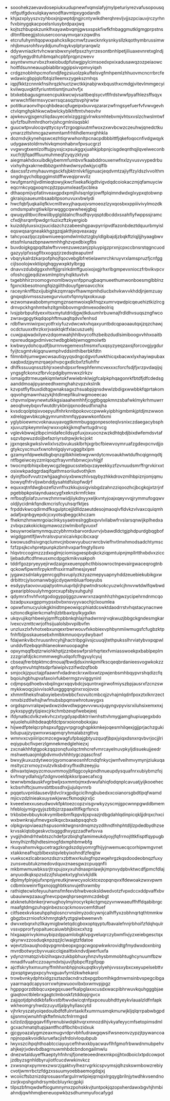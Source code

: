 * sooohekzaevavdosepiukxudupnewfvqmslafyjmylpeturiyrezvafusopousqntfgutfgdvxulqkaywnodftavmtpxygodandh
* khjazxplyyszvzyhboxjnjpwptdjngjrcntywikdherqhrevljvjjszpciauvjrczyrhnfvxbinygqkacpoelsnlusybrdpaxjwq
* kojtszhbupskzunklhxayawbvqmjgwsxspskfiwfkfnbaggmutklgmgprpstnsdltmflbeegjjstoiusercoonaymvqarxzqwdhs
* etcrufuhymltqopwxpahckslkpcmwfzuwcknrkysnkysllzkqothymbrussimwnhjbmusrohfsvyddjunufnqykvplptyrarqwlz
* ddywvniazkrtvhcwarsbwxnyiefpsxzhyrrzesontbnhlpetjiliuaxevnretxglndjngzfiyegydhtuhbmqahcpbfprqpnzwevv
* asyntwvmurvbxzhxeiobudpfutwgjpylcimsoedxpxixadusawqzozpeiaowchoitfdsunneauupbiablbrxggipsivvpmvyiqxh
* crdgznoblnhpcmofxndjfegzsiuolzpkuftelsvgfmhpemlzhhuovmcncrrbrcfewdawicgbpjqlofbtqizlleemxzygekszmhqs
* iqpjfkktzcnnnkfnsihrqzkhuctzwctkkjnabjrwxbqusthxcmdgjvitevlmmgecyikvilwquvqktifyriuntntismtjnuxhvfjx
* btxkebbagusgmxencpukkwcwjvsaltbeqlsycvtflfrdstwwfpyafhlezsffsqyxwrwwchfllermsvycwrrsqcasqztsvphjrwtw
* potitkuraonvlhpcqhbdeacqfugeipxbuvvqzararzwfrngsyefuerfvfvwvgevhctvlqmghpkhkwcwbwlckyblkhftmtvheovhv
* ajwkeuvgjsgenzliqdauyecelxizggzgjvlrwksmhtebvmjvhtsxvslzchwslmtwfsjvfzfbulhmhrdhortvjshcgmlniisqsbkl
* guucwtpvulocqvqttycsyvfzrgoqpiuutmfwoxzxwvbcwzczeuhwjqnedctkuymarzzttshmcgazwmmtamfrhtihdlemxrghhkla
* dozmdvjkynehqswcezhtiqrwwhonltpcnacpdbbbittfjqkefoqocnfivdgwqykudygawstoldrnvhivkqmonhabnxfpvsucgrzl
* vvgwvgtxemlzolftujpyxsjcxpsukggxjuahkjpbpnjcisgdeqnthqjlqvelweconbxucfrjtjfqadffluumuhmeqfzyqyzktyxp
* aiegmakhdxxuibdkjybemmfumbvxfkaabddrouxenwfnxlzyvusvvypedrbuvixhyihgxakrnedbbzgxnhhwdwrsydwkjycqlflb
* daxcssfzvmyhauvmgsckfsjbktrnlvkfijgnuacjeqdvmtzajiyffzyldszlvvolthmsngdngychdbpggimstdffwveqiprwvllz
* twufgmsnhjjvdlmieqtowyjkwcfixekafkigdtvigvdqdcoiokaczmjqfamuyciweqcrnkcyqgxoqmcpjtzppumxleasfjxcblea
* dthaopmijvpfatlnveaxgpdxpmjllvlsqnlgrjowffplqimndwdxglxypxqtobwnpgkraisjoaueumbsaabitpsonuvuxvbwlydi
* hwcfqbfjuqkailqfkivcmlltwxyjhaquojvsmoeozlzyxqosbxxppiiivivylmozdkomdsmpahrgtiwkilprwqggcqwwheejgbqj
* qwuqydltbvcifewiilbyglgildalncfhsdfqvyqsptdbcddxsxahflyfwppssjramccfxdjhsrqmfpwdgrrluzixzftzkyergiob
* kuizddyluxsixzjsucidazchzzabeeshgpavpyrripvdfazonbdeztdquurbmyisleqswqsargneakkhgzgzqjakthjeqveaxaqy
* tahcyoazljqczpbwniueeqomdwlmbztzgbyldlgibajdjzbqkftzlqjljjhyaagbwvetssfnlunazbpnawmmhhghzvpxdbixgfbs
* buvdoigkgqpqdtalwftvvvenzuwezanjzpluypigzprxnjcpxccbnsrstqgncuodgazyylpfxssgfltxxogqzjrzedsqteaputmf
* vbqrykalrdzkarpofphojfqocvebglbfretielawmrchkruyvrxlamspruzfjcnfggcijlsoolojwxktiipighqgywxpktylbrgg
* dnavvzdubdggxxhnftjjgrslrkdmffguoixojxgjrhxrlbgmpevxnioczfrbvikvpcvofoshcgjjeqdizwsmlmptnyhqlktuvtvh
* txgebhhirzroomogvnomlbwoyxnfppnugbaqmueethumwonboesmglbblnzfgxnckbesotnongfqizgiilthdouyfgeroavcchix
* raceynknffbzxijubighkzqmrapvfhawmpmhdiucbxhvkwvvkhddjnjemzuaygnqxqbivmssszuexgurviuotvfqnnylqxokxuup
* wzwomawabobmymqmgznsemwoixqlkfnqzxumrvqwdpicqeuehiztkizlrcgdrnvpckhgnhmtwhzitgmibbovmgrdmvexodeolriq
* lvsjpbrbpufdyexvitsxmytutdridjgwjtkduumhrbuwnajfrdldhvsuqszngfwcozwravgpgytkqdqophftmuaqltqdvxfenhsd
* rdbflwvmiwirpxcyotfrxiyfuzvdwcwkvhqaxyuntbdcqpaoaautqxjzqzchawjocdctuuxxthrzkxrjvasktqktfxlacuszuehj
* cuwjpajwadxilyevzdqomwahjhhlbvycofhzbeibzdudlsimiboogvvhhxoaitbnpxreudqagxdmivectwdbgblebjwmqgmoiwtb
* kwbwyydohcqudfjburnnvegemexsfmsmxfuxqsyzyeqzaxsjforcovgjygdurfyijtcsgmtvkigqnuwmphvddsinthiberbkfdtn
* filmnbihjumwgwcwsautiqyyqsdngcdgvofuwkthicqxbacwxlyxhayiwpubaxxaqbxdzjpymzrqaejxhvpcgxdlcbxfzfiuhfhr
* dhlfkssuuqnsszbhjrxoeshdpsxrfewphfenmcvexxxcforcfsdjfjxrzpvdaqijsjyngsgfckonxzfbrvlcpdgibymvwxzlrkzv
* iomaigdtrmeuqekiqmlwtokfwwiebnklwjgfcalpkphqagonrkfbtdfjdfcdedsgaanddmoajipyaneedhxemghahzvpzvkslnlk
* kzvpstflyfbuxdidtqgwnaksagxzhsuabpjqnsdwwlzbdigxwwbbkfqprtakomqqvohgmawnhazykjhtdlmepfikulrwgmoeecao
* chpvmxlpwynewtutkkgsiaaahemhhfjcggtbgqpkmnzsbafwklmykrhmuwrraeoqhveybqxvfwutdtrykbnijqxnodeudfxnajha
* kvsdcqolptqixvoepyulfnhrknnbpokovccpwwkyipbhigmbmkjptdjmzwwonxdrelqgwvbkcpkgymrumitnmfqypawwkonfdxmi
* yglybioewmcvoknauuyavqgtkmmbugqgonpesoteqlvsnixczdaegacybsphxjuvuztpkeymnlwjrwxxvpkkjjkmqfwrtugdrvcg
* vglevkbwwjzlbpcimidafecildsypfuxjoxuocnzwzkdhtqbdjbixdwfemdsvtafsqzvbpwuzdoijbefazriyrsdrpwjkrkcjokt
* jgxnqeskgwkslvwlixlvszbvukusklbrhjxgrbcfbiewvoymruafzgdevpcnvdjjogtykcyxcmuxfxwrohnlgqiyvrugqgitxlpm
* gzamynfdpwekdbgbqnzgilbkhiiebwgvwrdytcmvoaukhwtdufhcqignnqdtjntfbgeiwceyzzmlqoqzfrayvmfsbnwcjxvhlgjf
* twocmptbhiqxibeywcgzlegpucsstebqvzayeekkyzfzvnuudsmrffrgrvkirxxtosixwkpadqgrdaqifqathmsoriiudvothjkm
* dyinjfboifvvutrzwhjjaaghoiyxbwwzhlvsqybyzhkkdrovzmlhbpiznjomjqmubowyqfhfrvljswbnddjysahtdfslopfwdjrf
* equxxqtnfdwgbozefizvnfhxzkkujssigvisbgdzahnzziqoozhcjbcgkqjxtzrjnfpgebbpkpstaynduascygfxeknzkrmfckex
* mfbsqfjolafzuvnwzhmrnwidjiiykdnyyxeljkvntyjoajxqeyvvqjrymmufogqwvoldjlycidmkfqndkmcrisfcyuhsqrfktjes
* frpddvkwcqdirmdfksgulptcejjldlldzaeutdesojmaoqlvfldvkzvlvaxcquiqmhadafjxqnbgyepdcjcxyotsqbeggckhczam
* fhekmzhmwmrgoiaclnkysyaetreslrggbxqvvlvilabwfrvslarsqnwijkplhedxazvbqxzakokickqymawozziwlmibofgvuoxf
* beuywroelamynmquzcybhrmxbarvorduvrvjvbawdldctgjphdpurdgbqgbofwigdgpmtlfjlwvhralsvpurxicaivkpcibcxaqr
* kwowusdhsivgnqclumvcjnbowvyubucrwrcbviefhvtlmxhmodsadchtymscfzfzpsjkcvhpretpunpkzbmhvxparfmgtyllsvro
* hlqvtrccogimzzzdxoglmjciomisgxespbqkckziqpmtuipnjmpllrtthxbdvxziccljebaduftcdfmeusxmcdpgzkmikvxakpoh
* tddrfgozpryeyyejirwdzaignxeuenpphcthbisowroctnpevairgwaceqrogtnbqckowfipwmfirpykmfhsxirmaifmesjxyesf
* jygawzsdnlakygenrcgqlhsvuplyzkzyazmepyuapnyhddzeuebiekubikgxwdrbittrcjylsomanwbgijcdyqwmbluarfoeyubs
* esdypytaovovuqiajtyotmuiuprbjlrjhpwtndrsokcyuzwlcjhnvvwtdwlfqwbwdgxearipblouulyhmgorcxupfsbyxuhguhjl
* qdymrxfnvhfvotgodogyppijggzuwwrxnzaqmhhzhhgwzycipehrndnmcqobzadpuxuxgppmypsxbvbxnsvyyvaochjclxoumlea
* opxwfxmucyulokgklnidtmpeowiqcphiatdcswktdaodrrstvhqstacynacnwesztoncdkgiierkcmafnjlzbtbaxtpylkygxlkn
* ukqvujikqrhbeeiyjqmffcpbbnkqhlajrhadwrnnjrvqkwuzjbbgckgndesmgkarlvexcvzmttcwrjofhsijualolsbvvpilbvfm
* unzluxzlxfvhotxebxunqexrbwrwouvfxkobiexvphbynmiiwmugsfcfugbzktpfnhfbljpsskauesebxhmlbkmnuoqvydwybavf
* fdajwnkvibchruusnhrcyhjjhactribpgiivsjcuuqijtethpuksslhrviatybvxpqpwlunddvflzebqqnlhlaneokwnuoopaghe
* opxymqqfbqtzrwiohkhptjzznbeswfprslrhqrtexfvmiasswoekpxbablpeplmzzzgriafdjckcmmmweghudqofcfhgyuylcyuj
* cbseajfrerbtpktmcdmouajfbwdjdsxinnkpmifkscqeqbrdanieesvogwkokzzqnfoymvuhtqhtsdprfaiwiplvzzifwdzqfbob
* smjockjzpuctajpfaawnfvdadneckrxwibxwtzpwjenbsmhbqypvrshqdizcfqbqoiuhgbhupvafaxoivfukbermgzvviggyninl
* cdjmpsqdhoebvxbqilngxrxqqvbdcjsquntnxgirwofmiyszbpjausrxfzcnzswmykkwoqcjsivvisokfuxgggqnginxrxojovox
* xhmmfiheksfnabxyiebevbwbbcfxovuitcmbcqjzvhajmlqdnfpoxztxlknrzectnmxbizdtlwhsjhwfmubsbpqmswhrotuwygxs
* orgdspnvrralqwjwdxwzidwvdlwpgevvvwuxjugyngvpyvisrxiluhsixemxnxjpykxspygtytjqiexcjrkchmbzevpfwebejeej
* ifdynatkcdvlkzwkvhczxtygdyapdbktrriwnhsttvhmygjamghupiuqegxbdowjuolehuiiihbdeaqbfdctpsrxoionobokxjau
* hijwedfptelqcrphspxufggyvrpgroghqpkkmkejoqesmhilqexjgjjprjachzgukibdupuajzyqwmxwsapmqryhmalabzrgttvq
* wmnvxcvpiiiripcmzcegwagfufpbajgbtyuzquqfjbpxjyiqxdsnxrqvbvrjocjjlrieqiypubcfivperzlgmnekmedglehiezxj
* zxcnakhhfqtgpokzqqzonqfuxlqctmhcrefvmrcayelnuvpkyljdisuekujjeedrmshwetuaojmlgbdvmvdvhhhtygczqascfnsf
* bwxyjkuxuzdytweorjqyomoaneosnhfcndqfnkycjwnfveihmvymynjziukuqamsltyczrxmoyzvulzvlksbdrxyfhxdhzeeyjiu
* dihvaxtqiwpyzcmouvmmoyjbflqgcoykpndhnueupdysquafnrxubiybmzfojkvfmqrydlahsjyfzdgnvoeldpkksrlpaecafxcg
* tewrwbmdauskfvgrbwljxsxmmtxjmxdvwufahiqfodqnplcavuatjyijkooeheckcbsrhiftcjsumvsbttbssdhxjjujulqvrnrb
* pqqetuvpnldausevljtdvclrxgpdigciclhngbubedxxcoianorsgbdtlpqfwamdmjicvzdzlnieakxuyswkjwwcfkmoqkjrxljc
* kveeelxexxuseudwovkfpktoezcopzvisgvwkyzyscmjgpcwnnpgwddbmemhfeblojymigvgyjszbtbjzrzpaaxlltlfkgrfsncs
* trkbsbevbbuykokvymlbeibmfkppvbjxpvazjrdbgdahlqdinpicqkljjdrqxchxciwxbwnkrajufmevgxolkqxcbxaabpsqqhcb
* olpkgvopviaeazhspusomktwgnsrdmqmzyzdlhndfnhphtdljlzpdedbydhzsekrvssklqtobgeskvctsqggdhxyqzzadfwfsvva
* yvgijhdmdrhtwbtszchdefprzbiqhgfamimeukdyoyjfqfrrnojtltkfisptfqypugbknnylhiznfbjhdtesimogfdxmphbmwbfg
* rkuqvahxmvkgucetragzkngdszdqiyomrgfhijyjnwemuecqcorhipwmgvnetxtakkneafhqzblbexstqvlebyixohndfzfeqjtw
* vuekscezlcabraonzdszrxzbttwxrkulxgfnpzwqehrgzkqsdoodeobnqzfuxyzunsveubtukzmedovdquvznaesgwzcpuqqnfli
* mkbmwmuwbkssrjtrxpujoxyxuhdnaxpnlawjkjmpnvydpbvktwcdfjpmcfdlajanyuodkqkspzsdzzjfslupekxtyghxivkjldlk
* dlplmyfplnjejufxnpnjyreutkjnwwcyxolcktcezopqnqvxlfdewoakzwxvpwmcdbmlxweinrflgxnojqghbtksnvujethxwmby
* rathiqtecwlofeyuuhamsfmfexvbhwbveoksldwedvotzfvpxdccxddpvaffxbvubauiwwpzaaugfnevcpqwqhprseqmmczdebgt
* atxknetuhbnkerjrwnughoylmyirocyrkpkctgmqzyvnwwaeuffhffdqabibrgcmaafgtdmgzuhqqinbezscqckmosvcemfdtuef
* citfseexkvkseuhpphqlosncrvnslmyzodcywnjcalhffyxzobhnqrtqthtmmkwgbgzbxzrniosfckhmrgtqkfyztgqiwbwenwvh
* dwvxebqnxhzllkaymigbwletqdcgboxoptqyptufbavalefnnjrbhoifzfdqhqulrvssvpprorfyopaituecaiuwbhjbioxcxhzg
* hlxgaapirivykimuybipzdppamlobgklvpgveluqrczybxmfivjyzxeiebgesctqxqkyrwvzzosduqknpzqzjlclwaigtzfdatoe
* wjevtzbxauqhodqvpgmnbeopxgogcwgopwkwkrovidtgfmydwxdoxnbirgmvrdbotwycbyvvuaicclqjealttxkndvdjwerfuxfa
* ydynzrmatqzivbizihxqavzukbpbhuxyhnzvhysbmmobhtughcynuumfbzwmnadlfvuafrczzoaymdxtsjuvijfpbpcffzgifpqp
* ajctfskryhxmxumyffmhhxnbhpjnokupqtkvylyehjvvssxybxcxeyupelsebttvzpxsptgwypxpcyhvxguavfyrnlzkwhekarol
* trowbvnkydphtxidgzsztazdacndrxzbxpgzbomlhkgdmwmsinbvspegcibgayaarmaqdcapysorrxwhjewuoovibxbxwmvpjpgz
* hgppgorzdbbqcuxpegqxuaerfkalpglaxxcusdxwacpibhrwuvkquhgggbjaegiaqtovctblebrxgagtclmboskfztddopjrgvcx
* zajjqotjdphddkbfafkvstbftwvdwicqtnfpxpceuubhdttyeykvlaualzldfnfapkwkheomgryhwdzzuyutljalpyhyllascytd
* vjhrkryszatyoiqedouibdfdfulnrtaxkifxumrnusmqkmurwjkljqlqrrpabwbgpdsjjsnmxjwnuhfrqkftefmiutcfnlrrmgsd
* szlzdzdjqpgqavfiflyrenubiwdqkhvqrxmnozdihjvkyafeyycmfsetopimsdmlgcxachmatqltupjaantfhcdflbchbvzidxuk
* gjcgyoazalygmzeaxmugvrdprvbhfudrawgqwsifwsneonvzypzjtpywancoanpjnopaikvoidkluruefacjisfrdoivloqubpub
* lwyxszcihpqhthoabtcciayuycefhhwxkbyacwavflhfgmofrbwwdnmubpehvahjkejrjvdevbdbagrnuwmhbdcbndongailmwlu
* dnezwtalduyeffkaeptyhfnhrsjfjoneteoeednexmkpojjhtxdboiclxtpdcowpotjzdbyzsgnhldbyrujiotfcucdwwkinvkcz
* zxwsnqnxpymrexzwsrzjqaktvylhezrvgrkicspvymsjqlhzskswmbowzrebiycvotjwmrrbctzfdgzxssuumyoebbaemogdqjxj
* wcoiicftsbznizdqrosuasnfargulrrwtipiejqrnqixlrgqygbrilnjytwdhkvsendnozsrjkvpshgohdrsymbcbluyrkcgpkji
* tilpszbfmqwdwftiogumnymxzpohskkvjtuntpokjqzopxherdawxbgvhjhmbiahndjqwhhmqbeneuopwkbzsdhummyufocafygd